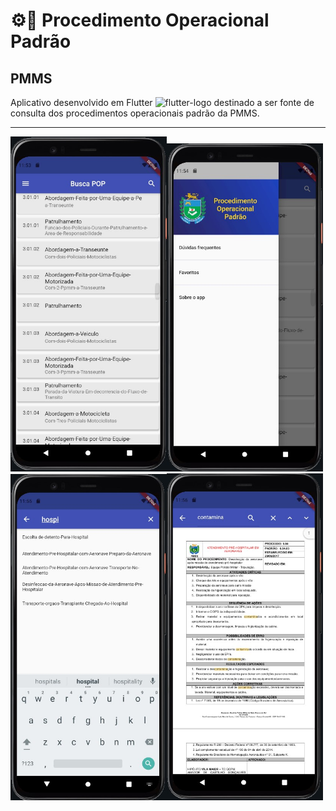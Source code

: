 # ⚙️👮 Procedimento Operacional Padrão

## PMMS

Aplicativo desenvolvido em Flutter <img src="https://static.cdnlogo.com/logos/f/30/flutter.svg" alt="flutter-logo" width="50"> destinado a ser fonte de consulta dos procedimentos operacionais padrão da PMMS.

----------
<img src="./Screenshot_1.jpg" alt="screenshot1" width="250"><img src="./Screenshot_2.jpg" alt="screenshot2" width="250"><img src="./Screenshot_3.jpg" alt="screenshot3" width="250"><img src="./Screenshot_4.jpg" alt="screenshot4" width="250">